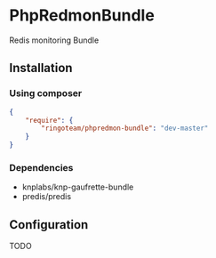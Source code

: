 
PhpRedmonBundle
===============

Redis monitoring Bundle

## Installation 

### Using composer
```json
{
    "require": {
        "ringoteam/phpredmon-bundle": "dev-master"
    }
}
```
### Dependencies

* knplabs/knp-gaufrette-bundle
* predis/predis

## Configuration

TODO
